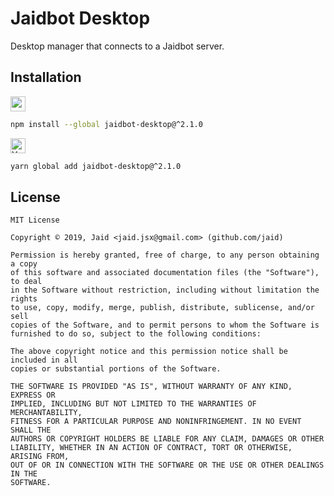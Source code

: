 # Jaidbot Desktop


Desktop manager that connects to a Jaidbot server.

## Installation
<a href='https://npmjs.com/package/jaidbot-desktop'><img alt='npm logo' src='https://github.com/Jaid/action-readme/raw/master/images/base-assets/npm.png' height=24/></a>
```bash
npm install --global jaidbot-desktop@^2.1.0
```
<a href='https://yarnpkg.com/package/jaidbot-desktop'><img alt='Yarn logo' src='https://github.com/Jaid/action-readme/raw/master/images/base-assets/yarn.png' height=24/></a>
```bash
yarn global add jaidbot-desktop@^2.1.0
```




## License
```text
MIT License

Copyright © 2019, Jaid <jaid.jsx@gmail.com> (github.com/jaid)

Permission is hereby granted, free of charge, to any person obtaining a copy
of this software and associated documentation files (the "Software"), to deal
in the Software without restriction, including without limitation the rights
to use, copy, modify, merge, publish, distribute, sublicense, and/or sell
copies of the Software, and to permit persons to whom the Software is
furnished to do so, subject to the following conditions:

The above copyright notice and this permission notice shall be included in all
copies or substantial portions of the Software.

THE SOFTWARE IS PROVIDED "AS IS", WITHOUT WARRANTY OF ANY KIND, EXPRESS OR
IMPLIED, INCLUDING BUT NOT LIMITED TO THE WARRANTIES OF MERCHANTABILITY,
FITNESS FOR A PARTICULAR PURPOSE AND NONINFRINGEMENT. IN NO EVENT SHALL THE
AUTHORS OR COPYRIGHT HOLDERS BE LIABLE FOR ANY CLAIM, DAMAGES OR OTHER
LIABILITY, WHETHER IN AN ACTION OF CONTRACT, TORT OR OTHERWISE, ARISING FROM,
OUT OF OR IN CONNECTION WITH THE SOFTWARE OR THE USE OR OTHER DEALINGS IN THE
SOFTWARE.
```
